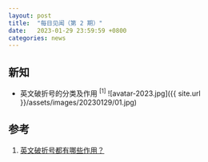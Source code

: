```yaml
---
layout: post
title:  "每日见闻（第 2 期）"
date:   2023-01-29 23:59:59 +0800
categories: news
---
```


## 新知

- 英文破折号的分类及作用 <sup>[1]</sup>
    ![avatar-2023.jpg]({{ site.url }}/assets/images/20230129/01.jpg)

## 参考

1. [英文破折号都有哪些作用？](https://zhuanlan.zhihu.com/p/107452436)
